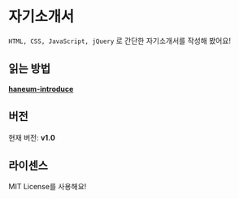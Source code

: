 # 자기소개서
`HTML, CSS, JavaScript, jQuery` 로 간단한 자기소개서를 작성해 봤어요!

## 읽는 방법
[**haneum-introduce**](https://haneum-introduce.netlify.app)

## 버전
현재 버전: **v1.0**

## 라이센스
MIT License를 사용해요!
